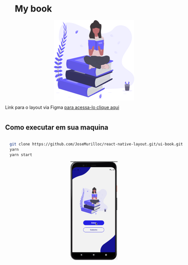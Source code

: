 # My book
<div style="display: flex; flex-direction: column; justify-content: center; align-items: center;">
<img src="./assets/book-love.png" />
  <div style="display: flex; flex-direction: column; justify-content: flex-start  ;">

  Link para o layout via Figma <a href="https://www.figma.com/file/c2yyhUIKG49Kk0IPtjn3mL/Untitled?node-id=0%3A1">para acessa-lo clique aqui</a>

  <h2>Como executar em sua maquina</h2>

  ```bash
    git clone https://github.com/JoseMurilloc/react-native-layout.git/ui-book.git
    yarn
    yarn start
  ```
  </div>
  <img src="./assets/Book.gif" style="width: 150px">
</div>